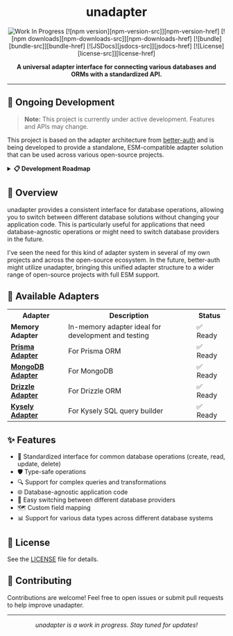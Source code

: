 <div align="center">

# unadapter

<img src="https://img.shields.io/badge/Status-Work%20In%20Progress-orange" alt="Work In Progress"/>
[![npm version][npm-version-src]][npm-version-href]
[![npm downloads][npm-downloads-src]][npm-downloads-href]
[![bundle][bundle-src]][bundle-href]
[![JSDocs][jsdocs-src]][jsdocs-href]
[![License][license-src]][license-href]

**A universal adapter interface for connecting various databases and ORMs with a standardized API.**

<hr />

</div>

## 🚧 Ongoing Development
> **Note:** This project is currently under active development. Features and APIs may change.

This project is based on the adapter architecture from [better-auth](https://github.com/better-auth) and is being developed to provide a standalone, ESM-compatible adapter solution that can be used across various open-source projects.

<details>
<summary><b>📋 Development Roadmap</b></summary>

- [x] Initial adapter architecture
- [x] Basic adapters implementation
- [ ] Comprehensive documentation
- [ ] Performance optimizations
- [ ] Additional adapter types
- [ ] Integration examples

</details>

## 🌟 Overview

unadapter provides a consistent interface for database operations, allowing you to switch between different database solutions without changing your application code. This is particularly useful for applications that need database-agnostic operations or might need to switch database providers in the future.

I've seen the need for this kind of adapter system in several of my own projects and across the open-source ecosystem. In the future, better-auth might utilize unadapter, bringing this unified adapter structure to a wider range of open-source projects with full ESM support.

## 🧩 Available Adapters

<table>
  <tr>
    <th>Adapter</th>
    <th>Description</th>
    <th>Status</th>
  </tr>
  <tr>
    <td><b>Memory Adapter</b></td>
    <td>In-memory adapter ideal for development and testing</td>
    <td>✅ Ready</td>
  </tr>
  <tr>
    <td><b><a href="https://www.prisma.io/">Prisma Adapter</a></b></td>
    <td>For Prisma ORM</td>
    <td>✅ Ready</td>
  </tr>
  <tr>
    <td><b><a href="https://www.mongodb.com/">MongoDB Adapter</a></b></td>
    <td>For MongoDB</td>
    <td>✅ Ready</td>
  </tr>
  <tr>
    <td><b><a href="https://orm.drizzle.team/">Drizzle Adapter</a></b></td>
    <td>For Drizzle ORM</td>
    <td>✅ Ready</td>
  </tr>
  <tr>
    <td><b><a href="https://kysely.dev/">Kysely Adapter</a></b></td>
    <td>For Kysely SQL query builder</td>
    <td>✅ Ready</td>
  </tr>
</table>

## ✨ Features

- 🔄 Standardized interface for common database operations (create, read, update, delete)
- 🛡️ Type-safe operations
- 🔍 Support for complex queries and transformations
- 🌐 Database-agnostic application code
- 🔄 Easy switching between different database providers
- 🗺️ Custom field mapping
- 📊 Support for various data types across different database systems

## 📝 License

See the [LICENSE](LICENSE) file for details.

## 🤝 Contributing

Contributions are welcome! Feel free to open issues or submit pull requests to help improve unadapter.

<hr />

<div align="center">
  <p><i>unadapter is a work in progress. Stay tuned for updates!</i></p>
</div>

[npm-version-src]: https://img.shields.io/npm/v/unadapter?style=flat&colorA=080f12&colorB=1fa669
[npm-version-href]: https://npmjs.com/package/unadapter
[npm-downloads-src]: https://img.shields.io/npm/dm/unadapter?style=flat&colorA=080f12&colorB=1fa669
[npm-downloads-href]: https://npmjs.com/package/unadapter
[bundle-src]: https://img.shields.io/bundlephobia/minzip/unadapter?style=flat&colorA=080f12&colorB=1fa669&label=minzip
[bundle-href]: https://bundlephobia.com/result?p=unadapter
[license-src]: https://img.shields.io/github/license/productdevbook/unadapter.svg?style=flat&colorA=080f12&colorB=1fa669
[license-href]: https://github.com/productdevbook/unadapter/blob/main/LICENSE
[jsdocs-src]: https://img.shields.io/badge/jsdocs-reference-080f12?style=flat&colorA=080f12&colorB=1fa669
[jsdocs-href]: https://www.jsdocs.io/package/unadapter
